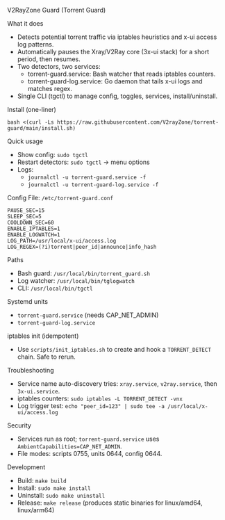 V2RayZone Guard (Torrent Guard)

What it does
- Detects potential torrent traffic via iptables heuristics and x-ui access log patterns.
- Automatically pauses the Xray/V2Ray core (3x-ui stack) for a short period, then resumes.
- Two detectors, two services:
  - torrent-guard.service: Bash watcher that reads iptables counters.
  - torrent-guard-log.service: Go daemon that tails x-ui logs and matches regex.
- Single CLI (tgctl) to manage config, toggles, services, install/uninstall.

Install (one-liner)
```
bash <(curl -Ls https://raw.githubusercontent.com/V2rayZone/torrent-guard/main/install.sh)
```

Quick usage
- Show config: `sudo tgctl`
- Restart detectors: `sudo tgctl` → menu options
- Logs:
  - `journalctl -u torrent-guard.service -f`
  - `journalctl -u torrent-guard-log.service -f`

Config
File: `/etc/torrent-guard.conf`
```
PAUSE_SEC=15
SLEEP_SEC=5
COOLDOWN_SEC=60
ENABLE_IPTABLES=1
ENABLE_LOGWATCH=1
LOG_PATH=/usr/local/x-ui/access.log
LOG_REGEX=(?i)torrent|peer_id|announce|info_hash
```

Paths
- Bash guard: `/usr/local/bin/torrent_guard.sh`
- Log watcher: `/usr/local/bin/tglogwatch`
- CLI: `/usr/local/bin/tgctl`

Systemd units
- `torrent-guard.service` (needs CAP_NET_ADMIN)
- `torrent-guard-log.service`

iptables init (idempotent)
- Use `scripts/init_iptables.sh` to create and hook a `TORRENT_DETECT` chain. Safe to rerun.

Troubleshooting
- Service name auto-discovery tries: `xray.service`, `v2ray.service`, then `3x-ui.service`.
- iptables counters: `sudo iptables -L TORRENT_DETECT -vnx`
- Log trigger test: `echo "peer_id=123" | sudo tee -a /usr/local/x-ui/access.log`

Security
- Services run as root; `torrent-guard.service` uses `AmbientCapabilities=CAP_NET_ADMIN`.
- File modes: scripts 0755, units 0644, config 0644.

Development
- Build: `make build`
- Install: `sudo make install`
- Uninstall: `sudo make uninstall`
- Release: `make release` (produces static binaries for linux/amd64, linux/arm64)


